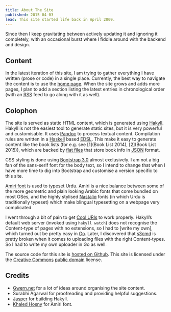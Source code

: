 ```yaml
---
title: About The Site
published: 2015-04-03
lead: This site started life back in April 2009.
---
```


Since then I keep gravitating between actively updating it and ignoring it completely, with an occasional burst where I fiddle around with the backend and design.

## Content
In the latest iteration of this site, I am trying to gather everything I have written (prose or code) in a single place. Currently, the best way to navigate the content is to use the [home page](/). When the site grows and adds more pages, I plan to add a section listing the latest entries in chronological order (with an <abbr title="Really Simple Syndication">RSS</abbr> feed to go along with it as well).

## Colophon

The site is served as static HTML content, which is generated using [Hakyll][hakyll]. Hakyll is not the easiest tool to generate static sites, but it is very powerful and customisable. It uses [Pandoc][pandoc] to process textual content. Compilation rules are written in a [Haskell][haskell] based <abbr title="Embedded Domain Specific Language">EDSL</abbr>. This make it easy to generate content like the book lists (for e.g. see [1](Book List 2014), [2](Book List 2015)), which are backed by [flat files][flat-files] that store book info in <abbr title="Javascript Object Notation">JSON</abbr> format.

[hakyll]:http://jaspervdj.be/hakyll/
[haskell]:https://www.haskell.org
[pandoc]:http://johnmacfarlane.net/pandoc/
[flat-files]:https://github.com/deepakjois/website/tree/master/data

CSS styling is done using [Bootstrap 3.0][bootstrap] almost exclusively. I am not a big fan of the sans-serif font for the body text, so I intend to change that when I have more time to dig into Bootstrap and customise a version specific to this site.

[Amiri font][amiri] is used to typeset Urdu. Amiri is a nice balance between some of the more geometric and plain looking Arabic fonts that come bundled on most OSes, and the highly stylised [Nastaliq][nastaliq] fonts (in which Urdu is traditionally typeset) which make blingual typesetting on a webpage very complicated.

[bootstrap]:http://getbootstrap.com
[amiri]: http://www.amirifont.org/
[nastaliq]: http://en.wikipedia.org/wiki/Nasta%CA%BFl%C4%ABq_script

I went through a bit of pain to get [Cool URIs][cool-uris] to work properly. Hakyll’s default web server (invoked using `hakyll watch`) does not recognise the Content-type of pages with no extensions, so I had to [write my own], which turned out be pretty easy in [Go][go]. Later, I discovered that [s3cmd][s3cmd] is pretty broken when it comes to uploading files with the right Content-types. So I had to write my own uploader in Go as well.

[cool-uris]:http://www.w3.org/Provider/Style/URI.html
[go]:http://golang.org/
[s3cmd]: http://s3tools.org 

The source code for this site is [hosted on Github][github-url]. This site is licensed under the [Creative Commons][cc] [public domain][cc0] license.</p>

[github-url]:https://github.com/deepakjois/website
[cc]: http://en.wikipedia.org/wiki/Creative%20Commons
[cc0]: http://creativecommons.org/about/cc0

## Credits

* [Gwern.net][gwern] for a lot of ideas around organising the site content.
* Surabhi Agarwal for  proofreading and providing helpful suggestions.
* [Jasper][jasper] for building Hakyll.
* [Khaled Hosny][hosny] for Amiri font.

[gwern]:http://gwern.net
[jasper]: http://jaspervdj.be
[hosny]: http://www.khaledhosny.org/
